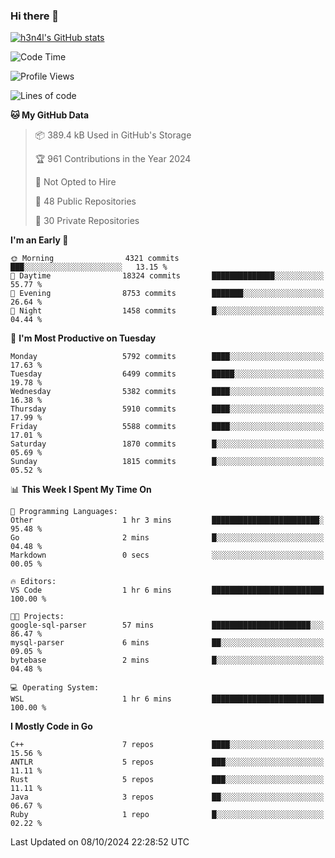 ### Hi there 👋

[![h3n4l's GitHub stats](https://github-readme-stats.vercel.app/api?username=h3n4l&count_private=true&show_icons=true&theme=radical)](https://github.com/h3n4l/github-readme-stats)

<!--START_SECTION:waka-->
![Code Time](http://img.shields.io/badge/Code%20Time-1%2C954%20hrs%2029%20mins-blue)

![Profile Views](http://img.shields.io/badge/Profile%20Views-0-blue)

![Lines of code](https://img.shields.io/badge/From%20Hello%20World%20I%27ve%20Written-12.5%20million%20lines%20of%20code-blue)

**🐱 My GitHub Data** 

> 📦 389.4 kB Used in GitHub's Storage 
 > 
> 🏆 961 Contributions in the Year 2024
 > 
> 🚫 Not Opted to Hire
 > 
> 📜 48 Public Repositories 
 > 
> 🔑 30 Private Repositories 
 > 
**I'm an Early 🐤** 

```text
🌞 Morning                4321 commits        ███░░░░░░░░░░░░░░░░░░░░░░   13.15 % 
🌆 Daytime                18324 commits       ██████████████░░░░░░░░░░░   55.77 % 
🌃 Evening                8753 commits        ███████░░░░░░░░░░░░░░░░░░   26.64 % 
🌙 Night                  1458 commits        █░░░░░░░░░░░░░░░░░░░░░░░░   04.44 % 
```
📅 **I'm Most Productive on Tuesday** 

```text
Monday                   5792 commits        ████░░░░░░░░░░░░░░░░░░░░░   17.63 % 
Tuesday                  6499 commits        █████░░░░░░░░░░░░░░░░░░░░   19.78 % 
Wednesday                5382 commits        ████░░░░░░░░░░░░░░░░░░░░░   16.38 % 
Thursday                 5910 commits        ████░░░░░░░░░░░░░░░░░░░░░   17.99 % 
Friday                   5588 commits        ████░░░░░░░░░░░░░░░░░░░░░   17.01 % 
Saturday                 1870 commits        █░░░░░░░░░░░░░░░░░░░░░░░░   05.69 % 
Sunday                   1815 commits        █░░░░░░░░░░░░░░░░░░░░░░░░   05.52 % 
```


📊 **This Week I Spent My Time On** 

```text
💬 Programming Languages: 
Other                    1 hr 3 mins         ████████████████████████░   95.48 % 
Go                       2 mins              █░░░░░░░░░░░░░░░░░░░░░░░░   04.48 % 
Markdown                 0 secs              ░░░░░░░░░░░░░░░░░░░░░░░░░   00.05 % 

🔥 Editors: 
VS Code                  1 hr 6 mins         █████████████████████████   100.00 % 

🐱‍💻 Projects: 
google-sql-parser        57 mins             ██████████████████████░░░   86.47 % 
mysql-parser             6 mins              ██░░░░░░░░░░░░░░░░░░░░░░░   09.05 % 
bytebase                 2 mins              █░░░░░░░░░░░░░░░░░░░░░░░░   04.48 % 

💻 Operating System: 
WSL                      1 hr 6 mins         █████████████████████████   100.00 % 
```

**I Mostly Code in Go** 

```text
C++                      7 repos             ████░░░░░░░░░░░░░░░░░░░░░   15.56 % 
ANTLR                    5 repos             ███░░░░░░░░░░░░░░░░░░░░░░   11.11 % 
Rust                     5 repos             ███░░░░░░░░░░░░░░░░░░░░░░   11.11 % 
Java                     3 repos             ██░░░░░░░░░░░░░░░░░░░░░░░   06.67 % 
Ruby                     1 repo              █░░░░░░░░░░░░░░░░░░░░░░░░   02.22 % 
```




 Last Updated on 08/10/2024 22:28:52 UTC
<!--END_SECTION:waka-->

